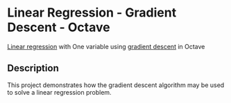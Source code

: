 # Linear Regression - Gradient Descent - Octave
[Linear regression](http://en.wikipedia.org/wiki/Linear_regression) with One variable using [gradient descent](http://en.wikipedia.org/wiki/Gradient_descent) in Octave

## Description
This project demonstrates how the gradient descent algorithm may be used to solve a linear regression problem.
